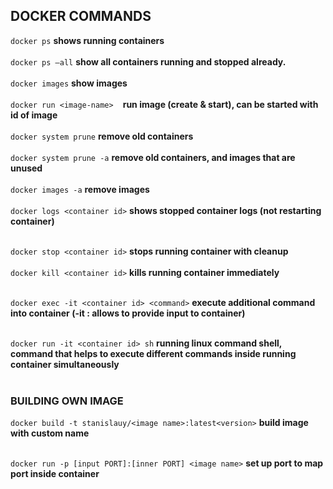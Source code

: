 ## DOCKER COMMANDS   ##
```docker ps``` **shows running containers**<br><br>
```docker ps —all``` **show all containers running and stopped already.**<br><br>
```docker images``` **show images**<br><br>
```docker run <image-name> ```  **run image (create & start), can be started with id of image**<br><br>
```docker system prune``` **remove old containers**<br><br>
```docker system prune -a``` **remove old containers, and images that are unused**<br><br>
```docker images -a``` **remove images**<br><br>
```docker logs <container id>``` **shows stopped container logs (not restarting container)**<br><br>


```docker stop <container id>``` **stops running container with cleanup**<br><br>
```docker kill <container id>``` **kills running container immediately**<br><br>


```docker exec -it <container id> <command>``` **execute additional command into container (-it : allows to provide input to container)**<br><br>

```docker run -it <container id> sh``` **running linux command shell, command that helps to execute different commands inside running container simultaneously**<br><br>

### BUILDING OWN IMAGE ###

```docker build -t stanislauy/<image name>:latest<version>```  **build image with custom name**<br><br>

```docker run -p [input PORT]:[inner PORT] <image name>``` **set up port to map port inside container**<br><br>


